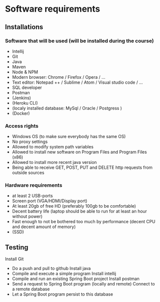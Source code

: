 # Software requirements 

## Installations
### Software that will be used (will be installed during the course)

- Intellij
- Git
- Java
- Maven
- Node & NPM
- Modern browser: Chrome / Firefox / Opera / ...
- Text editor: Notepad ++ / Sublime / Atom / Visual studio code / ...
- SQL developer
- Postman
- (Jenkins)
- (Heroku CLI)
- (localy installed database: MySql / Oracle / Postgress )
- (Docker)


### Access rights
- Windows OS (to make sure everybody has the same OS)
- No proxy settings
- Allowed to modify system path variables
- Allowed to install new software on Program Files and Program Files (x86)
- Allowed to install more recent java version
- Being able to receive GET, POST, PUT and DELETE http requests from outside sources

### Hardware requirements
- at least 2 USB-ports
- Screen port (VGA/HDMI/Display port)
- At least 20gb of free HD (preferably 100gb to be comfortable)
- Decent battery life (laptop should be able to run for at least an hour without power)
- Fast enough to not be bothered too much by performance (decent CPU and decent amount of memory)
- (SSD)


## Testing
Install Git
- Do a push and pull to github
Install java
- Compile and execute a simple program
Install intellij
- Compile and run an existing Spring Boot project
Install postman
- Send a request to Spring Boot program (locally and remote)
Connect to a remote database
- Let a Spring Boot program persist to this database
